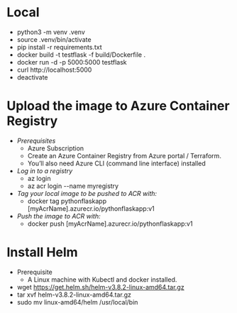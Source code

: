# Local 
  - python3 -m venv .venv
  - source .venv/bin/activate 
  - pip install -r requirements.txt
  - docker build -t testflask -f build/Dockerfile .
  - docker run -d -p 5000:5000 testflask
  - curl http://localhost:5000
  - deactivate

# Upload the image to Azure Container Registry
- *Prerequisites*
  - Azure Subscription
  - Create an Azure Container Registry from Azure portal / Terraform.
  - You’ll also need Azure CLI (command line interface) installed
- *Log in to a registry*
  - az login
  - az acr login --name myregistry
- *Tag your local image to be pushed to ACR with:*
  - docker tag pythonflaskapp [myAcrName].azurecr.io/pythonflaskapp:v1
- *Push the image to ACR with:*
  - docker push [myAcrName].azurecr.io/pythonflaskapp:v1

  
# Install Helm
- Prerequisite
  - A Linux machine with Kubectl and docker installed. 
- wget https://get.helm.sh/helm-v3.8.2-linux-amd64.tar.gz
- tar xvf helm-v3.8.2-linux-amd64.tar.gz
- sudo mv linux-amd64/helm /usr/local/bin
